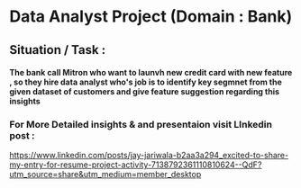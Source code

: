 # Data Analyst Project (Domain : Bank)

## Situation / Task :
####    The bank call Mitron who want to launvh new credit card with new feature , so they hire data analyst who's job is to identify key segmnet from the given dataset of customers and give feature suggestion regarding this insights

### For More Detailed insights & and presentaion visit LInkedin post : 
https://www.linkedin.com/posts/jay-jariwala-b2aa3a294_excited-to-share-my-entry-for-resume-project-activity-7138792361110810624--QdF?utm_source=share&utm_medium=member_desktop
